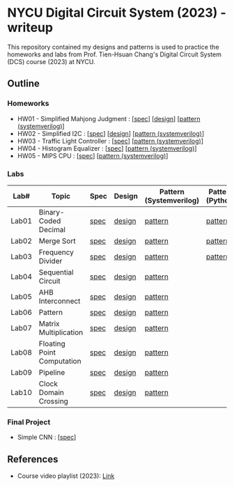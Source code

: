 # NYCU Digital Circuit System (2023) - writeup
This repository contained my designs and patterns is used to practice the homeworks and labs from Prof. Tien-Hsuan Chang's Digital Circuit System (DCS) course (2023) at NYCU.

## Outline
### Homeworks
* HW01 - Simplified Mahjong Judgment : [[spec](./HW01/DCS_HW01.pdf)] [[design](./HW01/SMJ.sv)] [[pattern (systemverilog)](./HW01/PATTERN.sv)]
* HW02 - Simplified I2C : [[spec](./HW02/DCS_HW02.pdf)] [[design](./HW02/I2S.sv)] [[pattern (systemverilog)](./HW02/PATTERN.sv)]
* HW03 - Traffic Light Controller : [[spec](./HW03/DCS_HW03.pdf)] [[pattern (systemverilog)](./HW03/PATTERN.sv)]
* HW04 - Histogram Equalizer : [[spec](./HW04/DCS_HW04.pdf)] [[pattern (systemverilog)](./HW04/PATTERN.sv)]
* HW05 - MIPS CPU : [[spec](./HW05/DCS_HW05.pdf)] [[pattern (systemverilog)](./HW05/PATTERN.sv)]

### Labs
| Lab#  | Topic | Spec                       | Design                        | Pattern (Systemverilog)      | Pattern (Python)              |
| ----- | ----- | -------------------------- | ----------------------------- | ---------------------------- | ----------------------------- |
| Lab01 | Binary-Coded Decimal       | [spec](./Lab01/DCS_Lab01.pdf) | [design](./Lab01/BCD.sv)     | [pattern](./Lab01/PATTERN.sv) | [pattern](./Lab01/testdata_gen.py) |
| Lab02 | Merge Sort                 | [spec](./Lab02/DCS_Lab02.pdf) | [design](./Lab02/Sort.sv)    | [pattern](./Lab02/PATTERN.sv) | [pattern](./Lab02/testdata_gen.py) |
| Lab03 | Frequency Divider          | [spec](./Lab03/DCS_Lab03.pdf) | [design](./Lab03/Counter.sv) | [pattern](./Lab03/PATTERN.sv) | [pattern](./Lab03/testdata_gen.py) |
| Lab04 | Sequential Circuit         | [spec](./Lab04/DCS_Lab04.pdf) | [design](./Lab04/Seq.sv)     | [pattern](./Lab04/PATTERN.sv) |  |
| Lab05 | AHB Interconnect           | [spec](./Lab05/DCS_Lab05.pdf) | [design](./Lab05/inter.sv)   | [pattern](./Lab05/PATTERN.sv) |  |
| Lab06 | Pattern                    | [spec](./Lab06/DCS_Lab06.pdf) | [design](./Lab06/lab06.sv)   | [pattern](./Lab06/PATTERN.sv) |  |
| Lab07 | Matrix Multiplication      | [spec](./Lab07/DCS_Lab07.pdf) | [design](./Lab07/DCT.sv)     | [pattern](./Lab07/PATTERN.sv) |  |
| Lab08 | Floating Point Computation | [spec](./Lab08/DCS_Lab08.pdf) | [design](./Lab08/Fpc.sv)     | [pattern](./Lab08/PATTERN.sv) |  |
| Lab09 | Pipeline                   | [spec](./Lab09/DCS_Lab09.pdf) | [design](./Lab09/P_MUL.sv)   | [pattern](./Lab09/PATTERN.sv) |  |
| Lab10 | Clock Domain Crossing      | [spec](./Lab10/DCS_Lab10.pdf) | [design](./Lab10/CDC.sv)     | [pattern](./Lab10/PATTERN.sv) |  |

### Final Project
* Simple CNN : [[spec](./Final/DCS_Final_Project.pdf)]

## References
* Course video playlist (2023): [Link](https://www.youtube.com/playlist?list=PLCUEmRsKEgZ4p8HK5IXMrohliNuRttqpt)